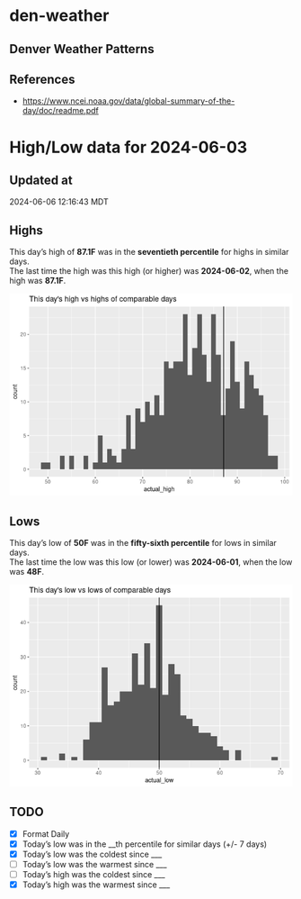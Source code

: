 # den-weather


## Denver Weather Patterns

## References

- <https://www.ncei.noaa.gov/data/global-summary-of-the-day/doc/readme.pdf>

# High/Low data for 2024-06-03

## Updated at

2024-06-06 12:16:43 MDT

## Highs

This day’s high of **87.1F** was in the **seventieth percentile** for
highs in similar days.  
The last time the high was this high (or higher) was **2024-06-02**,
when the high was **87.1F**.

![](readme_files/figure-commonmark/unnamed-chunk-4-1.png)

## Lows

This day’s low of **50F** was in the **fifty-sixth percentile** for lows
in similar days.  
The last time the low was this low (or lower) was **2024-06-01**, when
the low was **48F**.

![](readme_files/figure-commonmark/unnamed-chunk-6-1.png)

## TODO

- [x] Format Daily
- [x] Today’s low was in the \_\_th percentile for similar days (+/- 7
  days)
- [x] Today’s low was the coldest since \_\_\_
- [ ] Today’s low was the warmest since \_\_\_
- [ ] Today’s high was the coldest since \_\_\_
- [x] Today’s high was the warmest since \_\_\_
